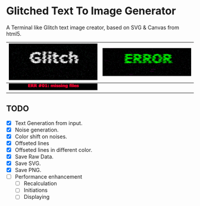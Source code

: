 # Glitched Text To Image Generator

A Terminal like Glitch text image creator, based on SVG & Canvas from html5.  

![example](/ex1.png)|![example](/ex2.png)
----------|----------
 ![example](/ex3.png)| ![]()

## TODO
- [x] Text Generation from input.
- [x] Noise generation.
- [x] Color shift on noises.
- [x] Offseted lines
- [x] Offseted lines in different color.
- [x] Save Raw Data.
- [x] Save SVG.
- [x] Save PNG.
- [ ] Performance enhancement
  - [ ] Recalculation
  - [ ] Initiations 
  - [ ] Displaying
